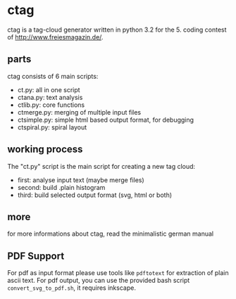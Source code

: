 ctag
====
ctag is a tag-cloud generator written in python 3.2 for the 5. coding contest of http://www.freiesmagazin.de/.

parts
-----
ctag consists of 6 main scripts:

* ct.py: all in one script
* ctana.py: text analysis
* ctlib.py: core functions
* ctmerge.py: merging of multiple input files
* ctsimple.py: simple html based output format, for debugging
* ctspiral.py: spiral layout

working process
---------------
The "ct.py" script is the main script for creating a new tag cloud:

* first: analyse input text (maybe merge files)
* second: build .plain histogram
* third: build selected output format (svg, html or both)

more
----
for more informations about ctag, read the minimalistic german manual

PDF Support
-----------
For pdf as input format please use tools like `pdftotext` for extraction of plain ascii text.
For pdf output, you can use the provided bash script `convert_svg_to_pdf.sh`, it requires inkscape.

